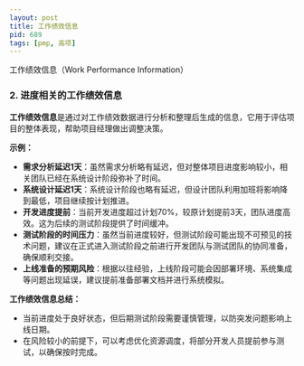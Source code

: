 ```yaml
---
layout: post
title: 工作绩效信息
pid: 689
tags: [pmp, 高项]
---
```


工作绩效信息（Work Performance Information）

### 2. **进度相关的工作绩效信息**

**工作绩效信息**是通过对工作绩效数据进行分析和整理后生成的信息，它用于评估项目的整体表现，帮助项目经理做出调整决策。

**示例：**

- **需求分析延迟1天**：虽然需求分析略有延迟，但对整体项目进度影响较小，相关团队已经在系统设计阶段弥补了时间。
- **系统设计延迟1天**：系统设计阶段也略有延迟，但设计团队利用加班将影响降到最低，项目继续按计划推进。
- **开发进度提前**：当前开发进度超过计划70%，较原计划提前3天，团队进度高效。这为后续的测试阶段提供了时间缓冲。
- **测试阶段的时间压力**：虽然当前进度较好，但测试阶段可能出现不可预见的技术问题，建议在正式进入测试阶段之前进行开发团队与测试团队的协同准备，确保顺利交接。
- **上线准备的预期风险**：根据以往经验，上线阶段可能会因部署环境、系统集成等问题出现延误，建议提前准备部署文档并进行系统模拟。

**工作绩效信息总结：**

- 当前进度处于良好状态，但后期测试阶段需要谨慎管理，以防突发问题影响上线日期。
- 在风险较小的前提下，可以考虑优化资源调度，将部分开发人员提前参与测试，以确保按时完成。
